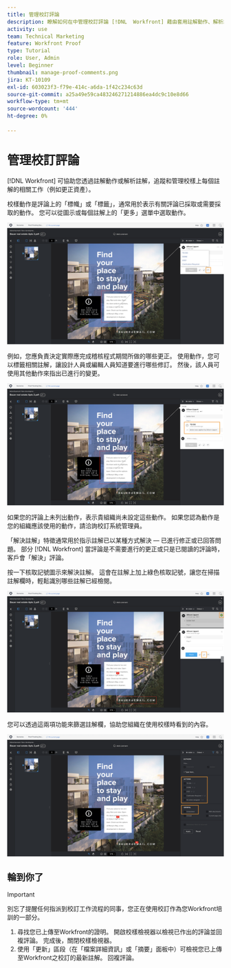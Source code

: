 ```yaml
---
title: 管理校訂評論
description: 瞭解如何在中管理校訂評論 [!DNL  Workfront] 藉由套用註解動作、解析註解以及篩選註解欄。
activity: use
team: Technical Marketing
feature: Workfront Proof
type: Tutorial
role: User, Admin
level: Beginner
thumbnail: manage-proof-comments.png
jira: KT-10109
exl-id: 603023f3-f79e-414c-a6da-1f42c234c63d
source-git-commit: a25a49e59ca483246271214886ea4dc9c10e8d66
workflow-type: tm+mt
source-wordcount: '444'
ht-degree: 0%

---
```


# 管理校訂評論

[!DNL Workfront] 可協助您透過註解動作或解析註解，追蹤和管理校樣上每個註解的相關工作（例如更正資產）。

校樣動作是評論上的「標幟」或「標籤」，通常用於表示有關評論已採取或需要採取的動作。 您可以從圖示或每個註解上的「更多」選單中選取動作。

![校訂檢視器中的校訂影像，評論上反白顯示有旗標圖示，且有可用的校訂動作可供檢視。](assets/manage-comments-1.png)

例如，您應負責決定實際應完成稽核程式期間所做的哪些更正。 使用動作，您可以標籤相關註解，讓設計人員或編輯人員知道要進行哪些修訂。 然後，該人員可使用其他動作來指出已進行的變更。

![校訂檢視器中的校訂影像，具有 [!UICONTROL 待辦事項] 註解中反白顯示的校訂動作。](assets/manage-comments-2.png)

如果您的評論上未列出動作，表示貴組織尚未設定這些動作。 如果您認為動作是您的組織應該使用的動作，請洽詢校訂系統管理員。

「解決註解」特徵通常用於指示註解已以某種方式解決 — 已進行修正或已回答問題。 部分 [!DNL Workfront] 當評論是不需要進行的更正或只是已閱讀的評論時，客戶會「解決」評論。

按一下核取記號圖示來解決註解。 這會在註解上加上綠色核取記號，讓您在掃描註解欄時，輕鬆識別哪些註解已經檢閱。

![校訂檢視器中的校訂影像，在評論上反白顯示勾號圖示。](assets/manage-comments-4.png)

您可以透過這兩項功能來篩選註解欄，協助您組織在使用校樣時看到的內容。

![在校樣檢視器中具有的註解篩選器影像 [!UICONTROL 動作] 和 [!UICONTROL 一般] 篩選選項反白顯示。](assets/manage-comments-3.png)

## 輪到你了

>[!IMPORTANT]
>
>別忘了提醒任何指派到校訂工作流程的同事，您正在使用校訂作為您Workfront培訓的一部分。


1. 尋找您已上傳至Workfront的證明。 開啟校樣檢視器以檢視已作出的評論並回複評論。 完成後，關閉校樣檢視器。
1. 使用「更新」區段（在「檔案詳細資訊」或「摘要」面板中）可檢視您已上傳至Workfront之校訂的最新註解。 回複評論。


<!--
## Learn more
* Create and manage proof comments
-->
